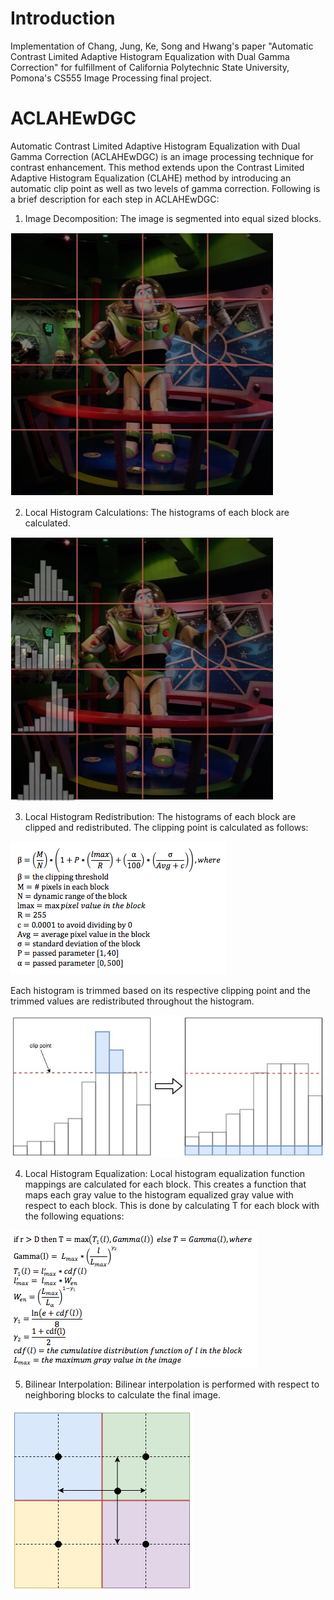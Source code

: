 # Introduction 
Implementation of Chang, Jung, Ke, Song and Hwang's paper "Automatic Contrast Limited Adaptive Histogram Equalization with Dual Gamma Correction" for fulfillment of California Polytechnic State University, Pomona's CS555 Image Processing final project.

# ACLAHEwDGC
Automatic Contrast Limited Adaptive Histogram Equalization with Dual Gamma Correction (ACLAHEwDGC) is an image processing technique for contrast enhancement. This method extends upon the Contrast Limited Adaptive Histogram Equalization (CLAHE) method by introducing an automatic clip point as well as two levels of gamma correction. Following is a brief description for each step in ACLAHEwDGC:
1) Image Decomposition: The image is segmented into equal sized blocks.

![alt text](https://github.com/jrlepere/ACLAHEwDGC/blob/master/imgs/Buzz_Cut.jpg)

2) Local Histogram Calculations: The histograms of each block are calculated.

![alt text](https://github.com/jrlepere/ACLAHEwDGC/blob/master/imgs/Buzz_Cut_Histo.jpg)

3) Local Histogram Redistribution: The histograms of each block are clipped and redistributed. The clipping point is calculated as follows:

![alt text](https://github.com/jrlepere/ACLAHEwDGC/blob/master/imgs/Clipping_Calculation.png)

Each histogram is trimmed based on its respective clipping point and the trimmed values are redistributed throughout the histogram.

![alt text](https://github.com/jrlepere/ACLAHEwDGC/blob/master/imgs/Cut_Histo.jpg)

4) Local Histogram Equalization: Local histogram equalization function mappings are calculated for each block. This creates a function that maps each gray value to the histogram equalized gray value with respect to each block. This is done by calculating T for each block with the following equations:

![alt text](https://github.com/jrlepere/ACLAHEwDGC/blob/master/imgs/Histo_Equal_Calc.png)

5) Bilinear Interpolation: Bilinear interpolation is performed with respect to neighboring blocks to calculate the final image.

![alt text](https://github.com/jrlepere/ACLAHEwDGC/blob/master/imgs/Bilinear.jpg)
